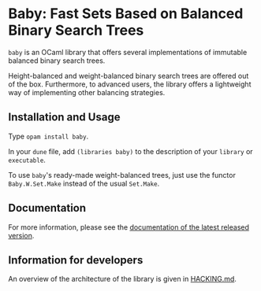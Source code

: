 # Baby: Fast Sets Based on Balanced Binary Search Trees

`baby` is an OCaml library that offers several implementations of
immutable balanced binary search trees.

Height-balanced and weight-balanced binary search trees are offered
out of the box. Furthermore, to advanced users, the library offers
a lightweight way of implementing other balancing strategies.

## Installation and Usage

Type `opam install baby`.

In your `dune` file, add `(libraries baby)` to the description of
your `library` or `executable`.

To use `baby`'s ready-made weight-balanced trees,
just use the functor `Baby.W.Set.Make`
instead of the usual `Set.Make`.

## Documentation

For more information,
please see the [documentation of the latest released
version](http://cambium.inria.fr/~fpottier/baby/doc/baby/).

## Information for developers

An overview of the architecture of the library
is given in [HACKING.md](HACKING.md).
